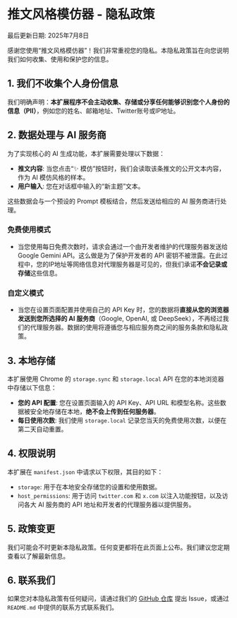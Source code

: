 # 推文风格模仿器 - 隐私政策

最后更新日期: 2025年7月8日

感谢您使用“推文风格模仿器”！我们非常重视您的隐私。本隐私政策旨在向您说明我们如何收集、使用和保护您的信息。

## 1. 我们不收集个人身份信息

我们明确声明：**本扩展程序不会主动收集、存储或分享任何能够识别您个人身份的信息（PII）**，例如您的姓名、邮箱地址、Twitter账号或IP地址。

## 2. 数据处理与 AI 服务商

为了实现核心的 AI 生成功能，本扩展需要处理以下数据：

*   **推文内容**: 当您点击“✨ 模仿”按钮时，我们会读取该条推文的公开文本内容，作为 AI 模仿风格的样本。
*   **用户输入**: 您在对话框中输入的“新主题”文本。

这些数据会与一个预设的 Prompt 模板结合，然后发送给相应的 AI 服务商进行处理。

### 免费使用模式

*   当您使用每日免费次数时，请求会通过一个由开发者维护的代理服务器发送给 Google Gemini API。这么做是为了保护开发者的 API 密钥不被泄露。在此过程中，您的IP地址等网络信息对代理服务器是可见的，但我们承诺**不会记录或存储**这些信息。

### 自定义模式

*   当您在设置页面配置并使用自己的 API Key 时，您的数据将**直接从您的浏览器发送到您所选择的 AI 服务商**（Google, OpenAI, 或 DeepSeek），不再经过我们的代理服务器。数据的使用将遵循您与相应服务商之间的服务条款和隐私政策。

## 3. 本地存储

本扩展使用 Chrome 的 `storage.sync` 和 `storage.local` API 在您的本地浏览器中存储以下信息：

*   **您的 API 配置**: 您在设置页面输入的 API Key、API URL 和模型名称。这些数据被安全地存储在本地，**绝不会上传到任何服务器**。
*   **每日使用次数**: 我们使用 `storage.local` 记录您当天的免费使用次数，以便在第二天自动重置。

## 4. 权限说明

本扩展在 `manifest.json` 中请求以下权限，其目的如下：

*   `storage`: 用于在本地安全存储您的设置和使用数据。
*   `host_permissions`: 用于访问 `twitter.com` 和 `x.com` 以注入功能按钮，以及访问各大 AI 服务商的 API 地址和开发者的代理服务器以提供服务。

## 5. 政策变更

我们可能会不时更新本隐私政策。任何变更都将在此页面上公布。我们建议您定期查看以了解最新信息。

## 6. 联系我们

如果您对本隐私政策有任何疑问，请通过我们的 [GitHub 仓库](https://github.com/luweilee/twitter-twins) 提出 Issue，或通过 `README.md` 中提供的联系方式联系我们。
